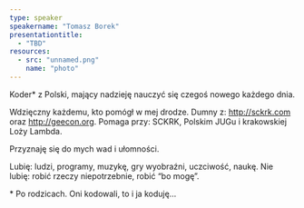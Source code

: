 ```yaml
---
type: speaker
speakername: "Tomasz Borek"
presentationtitle:
  - "TBD"
resources:
  - src: "unnamed.png"
    name: "photo"
---
```

Koder* z Polski, mający nadzieję nauczyć się czegoś nowego każdego dnia.

Wdzięczny każdemu, kto pomógł w mej drodze. Dumny z: http://sckrk.com oraz http://geecon.org.
Pomaga przy: SCKRK, Polskim JUGu i krakowskiej Loży Lambda.

Przyznaję się do mych wad i ułomności.

Lubię: ludzi, programy, muzykę, gry wyobraźni, uczciwość, naukę.
Nie lubię: robić rzeczy niepotrzebnie, robić “bo mogę”.

\* Po rodzicach. Oni kodowali, to i ja koduję…
